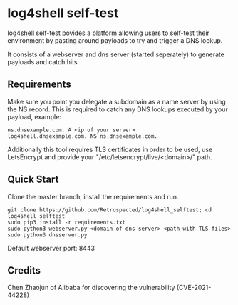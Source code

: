 log4shell self-test
=================
log4shell self-test povides a platform allowing users to self-test their environment by pasting around payloads to try and trigger a DNS lookup.

It consists of a webserver and dns server (started seperately) to generate payloads and catch hits.

Requirements
---------------
Make sure you point you delegate a subdomain as a name server by using the NS record. This is required to catch any DNS lookups executed by your payload, example:

```
ns.dnsexample.com. A <ip of your server>
log4shell.dnsexample.com. NS ns.dnsexample.com.
```

Additionally this tool requires TLS certificates in order to be used, use LetsEncrypt and provide your "/etc/letsencrypt/live/\<domain\>/" path.

Quick Start
---------------
Clone the master branch, install the requirements and run.

```
git clone https://github.com/Retrospected/log4shell_selftest; cd log4shell_selftest
sudo pip3 install -r requirements.txt
sudo python3 webserver.py <domain of dns server> <path with TLS files>
sudo python3 dnsserver.py
```

Default webserver port: 8443

Credits
---------------
Chen Zhaojun of Alibaba for discovering the vulnerability (CVE-2021-44228)

